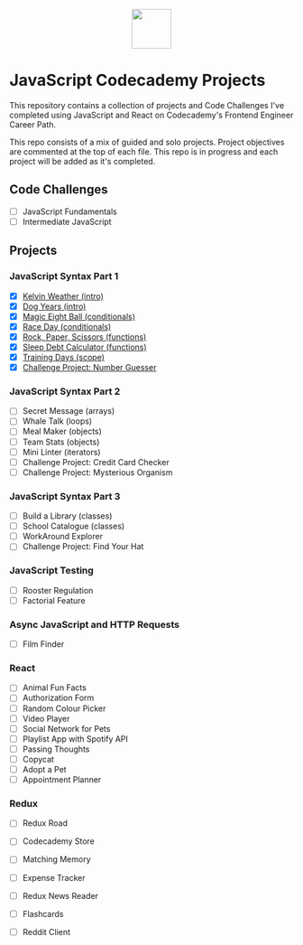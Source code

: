 <p align="center"> <img src="https://user-images.githubusercontent.com/104512014/176559133-f6434a3e-02ea-403e-892d-644b4401ea88.png" height="70px"/> </p>


# JavaScript Codecademy Projects
This repository contains a collection of projects and Code Challenges I've completed using JavaScript and React on Codecademy's Frontend Engineer Career Path. 

This repo consists of a mix of guided and solo projects. Project objectives are commented at the top of each file.  This repo is in progress and each project will be added as it's completed.

## Code Challenges
 - [ ] JavaScript Fundamentals
 - [ ] Intermediate JavaScript
 
## Projects
### JavaScript Syntax Part 1
 - [x] [Kelvin Weather (intro)](https://github.com/emmaclarem/javascript-codecademy-projects/tree/main/JavaScript%20Syntax%20Part%201/Kelvin%20Weather)
 - [x] [Dog Years (intro)](https://github.com/emmaclarem/javascript-codecademy-projects/tree/main/JavaScript%20Syntax%20Part%201/Dog%20Years)
 - [x] [Magic Eight Ball (conditionals)](https://github.com/emmaclarem/javascript-codecademy-projects/tree/main/JavaScript%20Syntax%20Part%201/Magic%20Eight%20Ball)
 - [x] [Race Day (conditionals)](https://github.com/emmaclarem/javascript-codecademy-projects/tree/main/JavaScript%20Syntax%20Part%201/Race%20Day)
 - [x] [Rock, Paper, Scissors (functions)](https://github.com/emmaclarem/javascript-codecademy-projects/tree/main/JavaScript%20Syntax%20Part%201/Rock%2C%20Paper%2C%20Scissors)
 - [x] [Sleep Debt Calculator (functions)](https://github.com/emmaclarem/javascript-codecademy-projects/tree/main/JavaScript%20Syntax%20Part%201/Sleep%20Debt%20Calculator)
 - [x] [Training Days (scope)](https://github.com/emmaclarem/javascript-codecademy-projects/tree/main/JavaScript%20Syntax%20Part%201/Training%20Days)
 - [x] [Challenge Project: Number Guesser](https://github.com/emmaclarem/javascript-codecademy-projects/tree/main/JavaScript%20Syntax%20Part%201/Number%20Guesser)
 
### JavaScript Syntax Part 2
 - [ ] Secret Message (arrays)
 - [ ] Whale Talk (loops)
 - [ ] Meal Maker (objects)
 - [ ] Team Stats (objects)
 - [ ] Mini Linter (iterators)
 - [ ] Challenge Project: Credit Card Checker
 - [ ] Challenge Project: Mysterious Organism

### JavaScript Syntax Part 3 
 - [ ] Build a Library (classes)
 - [ ] School Catalogue (classes)
 - [ ] WorkAround Explorer
 - [ ] Challenge Project: Find Your Hat
 
### JavaScript Testing 
 - [ ] Rooster Regulation
 - [ ] Factorial Feature
 
### Async JavaScript and HTTP Requests 
 - [ ] Film Finder
 
### React 
 - [ ] Animal Fun Facts
 - [ ] Authorization Form
 - [ ] Random Colour Picker
 - [ ] Video Player
 - [ ] Social Network for Pets
 - [ ] Playlist App with Spotify API
 - [ ] Passing Thoughts
 - [ ] Copycat
 - [ ] Adopt a Pet
 - [ ] Appointment Planner
 
### Redux 
 - [ ] Redux Road
 - [ ] Codecademy Store
 - [ ] Matching Memory
 - [ ] Expense Tracker
 - [ ] Redux News Reader
 - [ ] Flashcards
 - [ ] Reddit Client
 
